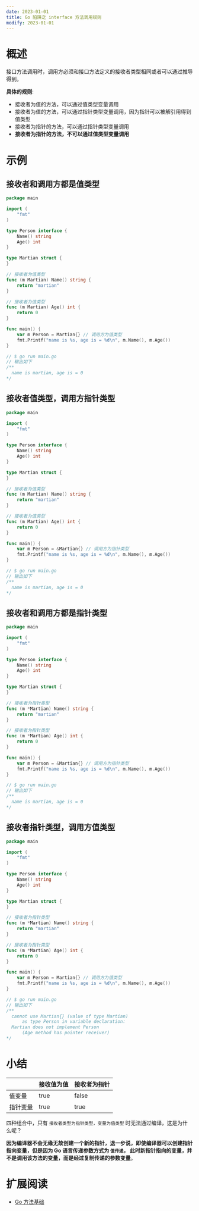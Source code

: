 ```yaml
---
date: 2023-01-01
title: Go 陷阱之 interface 方法调用规则
modify: 2023-01-01
---
```


# 概述

接口方法调用时，调用方必须和接口方法定义的接收者类型相同或者可以通过推导得到。

**具体的规则**:

- 接收者为值的方法，可以通过值类型变量调用
- 接收者为值的方法，可以通过指针类型变量调用，因为指针可以被解引用得到值类型
- 接收者为指针的方法，可以通过指针类型变量调用
- **接收者为指针的方法，不可以通过值类型变量调用**

# 示例

## 接收者和调用方都是值类型

```go
package main

import (
	"fmt"
)

type Person interface {
	Name() string
	Age() int
}

type Martian struct {
}

// 接收者为值类型
func (m Martian) Name() string {
	return "martian"
}

// 接收者为值类型
func (m Martian) Age() int {
	return 0
}

func main() {
	var m Person = Martian{} // 调用方为值类型
	fmt.Printf("name is %s, age is = %d\n", m.Name(), m.Age())
}

// $ go run main.go
// 输出如下
/**
  name is martian, age is = 0
*/
```

## 接收者值类型，调用方指针类型

```go
package main

import (
	"fmt"
)

type Person interface {
	Name() string
	Age() int
}

type Martian struct {
}

// 接收者为值类型
func (m Martian) Name() string {
	return "martian"
}

// 接收者为值类型
func (m Martian) Age() int {
	return 0
}

func main() {
	var m Person = &Martian{} // 调用方为指针类型
	fmt.Printf("name is %s, age is = %d\n", m.Name(), m.Age())
}

// $ go run main.go
// 输出如下
/**
  name is martian, age is = 0
*/
```

## 接收者和调用方都是指针类型

```go
package main

import (
	"fmt"
)

type Person interface {
	Name() string
	Age() int
}

type Martian struct {
}

// 接收者为指针类型
func (m *Martian) Name() string {
	return "martian"
}

// 接收者为指针类型
func (m *Martian) Age() int {
	return 0
}

func main() {
	var m Person = &Martian{} // 调用方为指针类型
	fmt.Printf("name is %s, age is = %d\n", m.Name(), m.Age())
}

// $ go run main.go
// 输出如下
/**
  name is martian, age is = 0
*/
```

## 接收者指针类型，调用方值类型

```go
package main

import (
	"fmt"
)

type Person interface {
	Name() string
	Age() int
}

type Martian struct {
}

// 接收者为指针类型
func (m *Martian) Name() string {
	return "martian"
}

// 接收者为指针类型
func (m *Martian) Age() int {
	return 0
}

func main() {
	var m Person = Martian{} // 调用方为值类型
	fmt.Printf("name is %s, age is = %d\n", m.Name(), m.Age())
}

// $ go run main.go
// 输出如下
/**
  cannot use Martian{} (value of type Martian)
      as type Person in variable declaration:
  Martian does not implement Person
      (Age method has pointer receiver)
*/
```

# 小结

|      | 接收值为值 | 接收者为指针 |
|------|-------|--------|
| 值变量  | true  | false  |
| 指针变量 | true  | true   |

四种组合中，只有 `接收者类型为指针类型，变量为值类型` 时无法通过编译，这是为什么呢？

**因为编译器不会无缘无故创建一个新的指针，退一步说，即使编译器可以创建指针指向变量，但是因为 Go 语言传递参数方式为 `值传递`，
此时新指针指向的变量，并不是调用该方法的变量，而是经过复制传递的参数变量**。

# 扩展阅读

- [Go 方法基础](../introduction/methods.md)